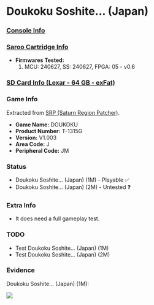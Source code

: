 # Doukoku Soshite... (Japan)

### [Console Info](../../../../../Info/Consoles/VA13/README.md)

### [Saroo Cartridge Info](../../../../../Info/Cartridges/RetroGameParadiseStore/1.32F/README.md)

- <b>Firmwares Tested:</b>
  1. MCU: 240627, SS: 240627, FPGA: 05 - v0.6

### [SD Card Info (Lexar - 64 GB - exFat)](../../../../../Info/SdCards/Lexar/64GB/exfat/README.md)

### Game Info

Extracted from [SRP (Saturn Region Patcher)](https://segaxtreme.net/resources/saturn-region-patcher.81/download).

- <b>Game Name:</b> DOUKOKU
- <b>Product Number:</b> T-1315G
- <b>Version:</b> V1.003
- <b>Area Code:</b> J
- <b>Peripheral Code:</b> JM

### Status

- Doukoku Soshite... (Japan) (1M) - Playable :white_check_mark:
- Doukoku Soshite... (Japan) (2M) - Untested :question:

### Extra Info

- It does need a full gameplay test.

### TODO

- Test Doukoku Soshite... (Japan) (1M)
- Test Doukoku Soshite... (Japan) (2M)

### Evidence

Doukoku Soshite... (Japan) (1M):

[![](https://img.youtube.com/vi/St6OzvDTp_E/0.jpg)](https://www.youtube.com/watch?v=St6OzvDTp_E)
